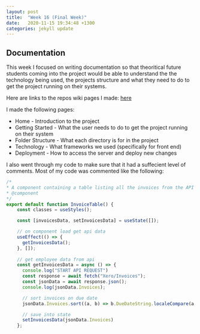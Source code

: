 ```yaml
---
layout: post
title:  "Week 16 (Final Week)"
date:   2020-11-15 19:34:48 +1300
categories: jekyll update
---
```


## Documentation

This week I focused on writing documentation so that theoritical future students coming into the project would be able to understand the the technology being used, the projects structure and what they need to do to get the project running on their systems.

Here are links to the repos wiki pages I made: [here](https://github.com/Marrnj2/XeroWebProject/wiki)

I made the following pages:
- Home - Introduction to the project
- Getting Started - What the user needs to do to get the project running on their system
- Folder Structure - What each directory is for in the project
- Technology - What frameworks we used (specifically for front end)
- Deployment - How to access the server and deploy new changes

I also went through my code to make sure that it had a suffecient level of comments. Most of my code was commented like the following:

```javascript
/*
* A component containing a table listing all the invoices from the API sorted by due date
* @component
*/
export default function InvoiceTable() {
    const classes = useStyles();

    const [invoicesData, setInvoicesData] = useState([]);

    // on component load get api data
    useEffect(() => {
      getInvoicesData();
    }, []);
  
    // get employee data from api
    const getInvoicesData = async () => {
      console.log("START API REQUEST")
      const response = await fetch("Xero/Invoices");
      const jsonData = await response.json();
      console.log(jsonData.Invoices);

      // sort invoices on due date
      jsonData.Invoices.sort((a, b) => b.DueDateString.localeCompare(a.DueDateString));

      // save into state
      setInvoicesData(jsonData.Invoices)
    };

```
